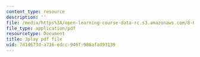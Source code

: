 ```yaml
---
content_type: resource
description: ''
file: /media/https%3A/open-learning-course-data-rc.s3.amazonaws.com/8-04-quantum-physics-i-spring-2013/7d1d673da716edcc946f986afad93139_NN2txluv1PY.pdf
file_type: application/pdf
resourcetype: Document
title: 3play pdf file
uid: 7d1d673d-a716-edcc-946f-986afad93139
---
```

